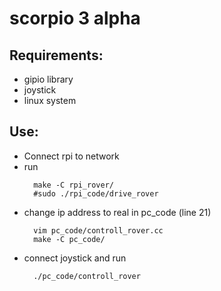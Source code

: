 # scorpio 3 alpha

## Requirements:
* gipio library
* joystick
* linux system

## Use:
* Connect rpi to network
* run 
  ```
    make -C rpi_rover/
    #sudo ./rpi_code/drive_rover
  ```
* change ip address to real in pc_code (line 21)
  ```
    vim pc_code/controll_rover.cc
    make -C pc_code/
  ```
* connect joystick and run
  ```
    ./pc_code/controll_rover
  ```
